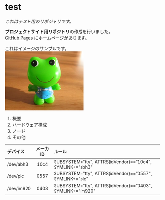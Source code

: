 # test
_これはテスト用のリポジトリです。_

**プロジェクトサイト用リポジトリ**の作成を行いました。 <br>
[GitHub Pages](https://furusawata.github.io/test/)
にホームページがあります。<br>

これはイメージのサンプルです。<br>
![Alt text](img/frog.jpg "カエル")

1. 概要
2. ハードウェア構成
3. ノード
4. その他

デバイス|メーカID|ルール
:----|:----:|:----
/dev/abh3 |10c4|SUBSYSTEM="tty", ATTRS{idVendor}=="10c4", SYMLINK+="abh3"
/dev/plc  |0557|SUBSYSTEM="tty", ATTRS{idVendor}=="0557", SYMLINK+="plc"
/dev/im920|0403|SUBSYSTEM="tty", ATTRS{idVendor}=="0403", SYMLINK+="im920"
